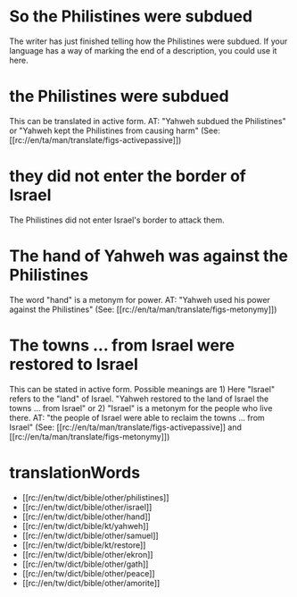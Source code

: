 # So the Philistines were subdued

The writer has just finished telling how the Philistines were subdued. If your language has a way of marking the end of a description, you could use it here.

# the Philistines were subdued

This can be translated in active form. AT: "Yahweh subdued the Philistines" or "Yahweh kept the Philistines from causing harm" (See: [[rc://en/ta/man/translate/figs-activepassive]])

# they did not enter the border of Israel

The Philistines did not enter Israel's border to attack them.

# The hand of Yahweh was against the Philistines

The word "hand" is a metonym for power. AT: "Yahweh used his power against the Philistines" (See: [[rc://en/ta/man/translate/figs-metonymy]])

# The towns ... from Israel were restored to Israel

This can be stated in active form. Possible meanings are 1) Here "Israel" refers to the "land" of Israel. "Yahweh restored to the land of Israel the towns ... from Israel" or 2) "Israel" is a metonym for the people who live there. AT: "the people of Israel were able to reclaim the towns ... from Israel" (See: [[rc://en/ta/man/translate/figs-activepassive]] and [[rc://en/ta/man/translate/figs-metonymy]])

# translationWords

* [[rc://en/tw/dict/bible/other/philistines]]
* [[rc://en/tw/dict/bible/other/israel]]
* [[rc://en/tw/dict/bible/other/hand]]
* [[rc://en/tw/dict/bible/kt/yahweh]]
* [[rc://en/tw/dict/bible/other/samuel]]
* [[rc://en/tw/dict/bible/kt/restore]]
* [[rc://en/tw/dict/bible/other/ekron]]
* [[rc://en/tw/dict/bible/other/gath]]
* [[rc://en/tw/dict/bible/other/peace]]
* [[rc://en/tw/dict/bible/other/amorite]]